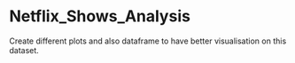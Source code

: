 # Netflix_Shows_Analysis
Create different plots and also dataframe to have better visualisation on this dataset.
